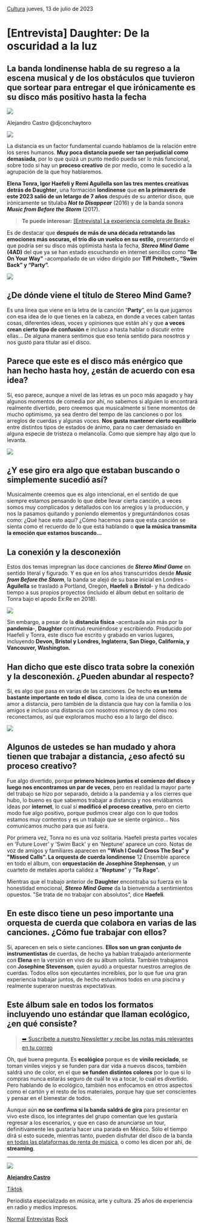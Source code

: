 [Cultura](https://oem.com.mx/elsoldemexico/cultura/) jueves, 13 de julio de 2023

# [Entrevista] Daughter: De la oscuridad a la luz

## La banda londinense habla de su regreso a la escena musical y de los obstáculos que tuvieron que sortear para entregar el que irónicamente es su disco más positivo hasta la fecha

<img src="/Text/Resources/BASE_LANDSCAPE_1.jpg">

Alejandro Castro @djconchaytoro

<img src="/Text/Resources/BASE_LANDSCAPE_2.jpg">

La distancia es un factor fundamental cuando hablamos de la relación entre los seres humanos. **Muy poca distancia puede ser tan perjudicial como demasiada**, por lo que quizá un punto medio pueda ser lo más funcional, sobre todo si hay un **proceso creativo** de por medio, como le sucedió a la agrupación de la que hoy hablaremos.

**Elena Tonra, Igor Haefeli y Remi Aguilella son las tres mentes creativas detrás de Daughter**, una formación **londinense** que **en la primavera de este 2023 salió de un letargo de 7 años** después de su anterior disco, que irónicamente se titulaba ***Not to Disappear*** (2016) y de la banda sonora ***Music from Before the Storm*** (2017).

> **Te puede interesar:** [[Entrevista] La experiencia completa de Beak>](https://www.elsoldemexico.com.mx/cultura/entrevista-la-experiencia-completa-de-beak-10192393.html)

Es de destacar que **después de más de una década retratando las emociones más oscuras, el trío dio un vuelco en su estilo,** presentando el que podría ser su disco más optimista hasta la fecha, ***Stereo Mind Game*** **(4AD)** del que ya se han estado escuchando en internet sencillos como **"Be On Your Way"** -acompañado de un video dirigido por **Tiff Pritchett-, “Swim Back” y “Party”.**

<img src="/Text/Resources/BASE_LANDSCAPE_3.jpg">

## ¿De dónde viene el título de Stereo Mind Game?

Es una línea que viene en la letra de la canción “**Party**”, en la que jugamos con esa idea de lo que tienes en la cabeza, en donde a veces caben tantas cosas, diferentes ideas, voces y opiniones que están ahí y que **a veces crean cierto tipo de confusión** e incluso a hasta hablar o discutir entre ellas… De alguna manera sentimos que eso tenía sentido para nosotros y nos gustó para titular así el disco.

[](https://www.youtube.com/watch?v=4O-Jg8Bp67s)

## Parece que este es el disco más enérgico que han hecho hasta hoy, ¿están de acuerdo con esa idea?

Sí, eso parece, aunque a nivel de las letras es un poco más apagado y hay algunos momentos de comedia por ahí, no sabemos si alguien lo encontrará realmente divertido, pero creemos que musicalmente sí tiene momentos de mucho optimismo, ya sea dentro del tempo de las canciones o por los arreglos de cuerdas y algunas voces. **Nos gusta mantener cierto equilibrio** entre distintos tipos de estados de ánimo, para no caer demasiado en alguna especie de tristeza o melancolía. Como que siempre hay algo que lo levanta.

<img src="/Text/Resources/BASE_LANDSCAPE_4.jpg">

## ¿Y ese giro era algo que estaban buscando o simplemente sucedió así?

Musicalmente creemos que es algo intencional, en el sentido de que siempre estamos pensando lo que debe llevar cierta canción, a veces somos muy complicados y detallados con los arreglos y la producción, y nos la pasamos quitando y poniendo elementos y preguntándonos cosas como: ¿Qué hace esto aquí? ¿Cómo hacemos para que esta canción se sienta como el recuerdo de lo que está hablando o **que la música transmita la emoción que estamos buscando…**

## La conexión y la desconexión

Estos dos temas impregnan las doce canciones de ***Stereo Mind Game*** en sentido literal y figurado. Y es que en los años transcurridos desde ***Music from Before the Storm***, la banda se alejó de su base inicial en Londres -**Aguilella** se trasladó a Portland, Oregón, **Haefeli** a **Bristol**- y ha dedicado tiempo a sus propios proyectos (incluido el álbum debut en solitario de Tonra bajo el apodo Ex:Re en 2018).

<img src="/Text/Resources/BASE_LANDSCAPE_5.jpg">

Sin embargo, a pesar de la **distancia física** -acentuada aún más por la **pandemia**-, **Daughter** continuó reuniéndose y escribiendo. Producido por Haefeli y Tonra, este disco fue escrito y grabado en varios lugares, incluyendo **Devon, Bristol y Londres, Inglaterra, San Diego, California, y Vancouver, Washington.**

## Han dicho que este disco trata sobre la conexión y la desconexión. ¿Pueden abundar al respecto?

Sí, es algo que pasa en varias de las canciones. De hecho **es un tema bastante importante en todo el disco**, como la idea de una conexión de amor a distancia, pero también de la distancia que hay con la familia o los amigos e incluso una distancia con nosotros mismos y de cómo nos reconectamos, así que exploramos mucho eso a lo largo del disco.

<img src="/Text/Resources/BASE_LANDSCAPE_6.jpg">

## Algunos de ustedes se han mudado y ahora tienen que trabajar a distancia, ¿eso afectó su proceso creativo?

Fue algo divertido, porque **primero hicimos juntos el comienzo del disco y luego nos encontramos un par de veces**, pero en realidad la mayor parte del trabajo se hizo por separado, debido a la pandemia y a los cierres que hubo, lo bueno es que sabemos trabajar a distancia y nos enviábamos ideas por **internet**, lo cual sí **modificó el proceso creativo**, pero en cierto modo fue algo positivo, porque pudimos crear algo con lo que todos estamos muy contentos y es un trabajo que se siente orgánico… Nos comunicamos mucho para que así fuera.

Por primera vez, Tonra no es una voz solitaria. Haefeli presta partes vocales en 'Future Lover' y 'Swim Back' y en 'Neptune' aparece un coro. Notas de voz de amigos y familiares aparecen en **"Wish I Could Cross The Sea" y "Missed Calls". La orquesta de cuerda londinense** 12 Ensemble aparece en todo el álbum, con **orquestación de Josephine Stephenson**, y un cuarteto de metales aporta calidez a "**Neptune**" y "**To Rage**".

Mientras que el trabajo anterior de **Daughter** encontraba su fuerza en la honestidad emocional, ***Stereo Mind Game*** da la bienvenida a sentimientos opuestos. "Se trata de no trabajar con absolutos", dice **Haefeli**.

## En este disco tiene un peso importante una orquesta de cuerda que colabora en varias de las canciones. ¿Cómo fue trabajar con ellos?

Sí, aparecen en seis o siete canciones. **Ellos son un gran conjunto de instrumentistas** de cuerdas, de hecho ya habían trabajado anteriormente con **Elena** en la versión en vivo de su álbum solista. También trabajamos con **Josephine Stevenson**, quien ayudó a orquestar nuestros arreglos de cuerdas. Todos ellos son ejecutantes increíbles, por lo que fue una gran experiencia trabajar juntos, de hecho estuvimos todos en una piscina y realmente superaron nuestras expectativas.

## Este álbum sale en todos los formatos incluyendo uno estándar que llaman ecológico, ¿en qué consiste?

> [➡️ Suscríbete a nuestro Newsletter y recibe las notas más relevantes en tu correo](https://elsoldemexico.us16.list-manage.com/subscribe?u=c04a811ee61dc85305bf7133b&id=905a4d70c0)

Oh, qué buena pregunta. Es **ecológico** porque es de **vinilo reciclado**, se toman viniles viejos y se funden para dar vida a nuevos discos, también saldrá uno de color, en el que **se funden distintos colores** por lo que si lo compras nunca estarás seguro de cuál te va a tocar, lo cual es divertido. Pero hablando de lo ecológico, también nos enfocamos en otros aspectos como el cartón y el resto de los materiales, porque hay que ser conscientes y pensar en el bienestar de todos.

Aunque aún **no se confirma si la banda saldrá de gira** para presentar en vivo este disco, los integrantes del grupo comentan que les gustaría regresar a los escenarios, y que en caso de anunciarse un tour, definitivamente les gustaría hacer una parada en México. Sólo el tiempo dirá si esto sucede, mientras tanto, pueden disfrutar del disco de la banda [en todas las plataformas de renta de música](http://daughter.ffm.to/beonyourway), o como les dicen por ahí, de **streaming**.

<pdf>
</pdf>

---

<img src="/Text/Resources/1755261354.jpeg"> 

<u>**Alejandro Castro**</u>

[Tiktok](https://www.tiktok.com/@djconchaytoro)

Periodista especializado en música, arte y cultura. 25 años de experiencia en radio y medios impresos.

[Normal](https://oem.com.mx/elsoldemexico/tags/temas/normal)	[Entrevistas](https://oem.com.mx/elsoldemexico/tags/temas/entrevistas)	[Rock](https://oem.com.mx/elsoldemexico/tags/temas/rock)
